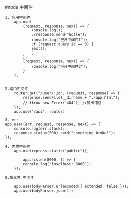 #node  中间件

    1. 应用中间件
        app.use(
            (request, response, next) => {
                console.log();
                //response.send("holle");
                console.log("应用中间件1");
                if (request.query.id == 3) {
                next();
                }
            },
            (request, response, next) => {
                console.log("应用中间件2");
            }
        );


    2.路由中间件
        router.get("/user/:id", (request, response) => {
            response.sendFile(__dirname + "./app.html");
            // throw new Error("404"); //抛出错误
        });
        app.use("/api", router);

    3. err
    app.use((err, request, response, next) => {
        console.log(err.stack);
        response.status(500).send("something broke!");
    });

    4. 内置中间件
        app.use(express.static("public"));

            app.listen(8000, () => {
            console.log("losclhost: 8000");
        });

    5.第三方 中间件

        app.use(bodyParser.urlencoded({ extended: false }));
        app.use(bodyParser.json());
